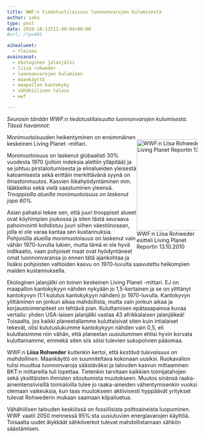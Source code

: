 ```yaml
---
title: WWF:n tiedotustilaisuus luonnonvarojen kulumisesta
author: saku
type: post
date: 2010-10-13T11:49:04+00:00
#url: /?p=401

aihealueet:
  - Yleinen
avainsanat:
  - ekologinen jalanjälki
  - liisa rohweder
  - luonnonvarojen kuluminen
  - maankäyttö
  - maapallon kantokyky
  - vähähiilinen talous
  - wwf

---
```

_Seurasin tänään WWF:n tiedotustilaisuutta luonnonvarojen kulumisesta. Tässä havainnot:_
<p style="float:right; width:32%;max-width:330px;" >
<img class="size-medium wp-image-402" title="Liisa Rohweder WWF" src="https://lh3.googleusercontent.com/yq0GgUEb59BIUHUt4ezr-Bj2v0gbUG-rQyhQ38ad6rMIRlWj7VhQUbA6H7NAswyXGmFEM46Wz6l8pYPEPNzgQm4KgNBKLNTeWG4Z66NCNDS60slSuVWwvEb1noaxZ9v43ts_0RfedbBeJ_ekaYwy2sYFApRspg90EPrWQyv59cNqg7vxIYsAxfDba0QQSB6u-VWrfifAR1E8CzQUPxNvLmbWkpKRSIeArm5eI16R3Ghj2B_Ds-0TsDP_tQHvESbTORYiygNRIiOTS4_bgFV90CMKKWU-5zobatfch5UwvleR2R2Dd9LlTPFKT_zcFDKhBKNseE3i6VopoUshNYxBLGs585wg0Y2Z5D2mv9LCiFYnlQMafifw1XevVrwKllsON8Gq8j1N-rTcwRlywa1v7Fvubf4deMPKgpGDs-Hy5uCrAlM9lI1Lh-ifrwpO7YGPxxjHYMTHtQHe18tD2UNqrewGxNHuZtuIg6Q8Ovub2C0Io6oDJWV_vWv3njQv2O-OFr8cE2CYokZEB5Ku0bAIgVzlgMQ2jagNc5HkCxxbutxrRhkUTfaddiEh-_w6pCoY2eH4_xBQfqQTunKKZV-UcmvTwlnLQMlqnywPcR0=w888-h930-no" alt="WWF:n Liisa Rohweder esitteli Living Planet Reportin 13.10.2010 " width="229" height="240" />
<br />WWF:n Liisa Rohweder esitteli Living Planet Reportin 13.10.2010 </p>

Monimuotoisuuden heikentyminen on ensimmäinen keskeinen Living Planet -mittari.
  
Monimuotoisuus on laskenut globaalisti 30% vuodesta 1970 (jolloin indeksia alettiin ylläpitää) ja se johtuu pirstaloitumisesta ja elinalueiden yleisestä katoamisesta sekä erittäin merkittävänä syynä on ilmastonmuutos. Kasvien liikahyödyntäminen mm. lääkkeiksi sekä vielä saastuminen yleensä. _Trooppisilla alueilla monimuotoisuus on laskenut jopa 60%._

Asian pahaksi tekee sen, että juuri trooppiset alueet ovat köyhimpien joukossa ja siten tästä seuraava pahoinvointi kohdistuu juuri siihen väestönosaan, jolla ei ole varaa kantaa sen kustannuksia. Pohjoisilla alueilla monimuotoisuus on laskenut vain vähän 1970-luvulta lukien, mutta tämä ei ole hyvä indikaatio, vaan pohjoiset maat ovat hyödyntäneet omat luonnonvaransa jo ennen tätä ajankohtaa ja lisäksi pohjoisten valtioiden kasvu on 1970-luvulta saavutettu heikompien maiden kustannuksella.

Ekologinen jalanjälki on toinen keskeinen Living Planet -mittari. EJ on maapallon kantokykyyn nähden nykyään jo 1,5-kertainen ja se on ylittänyt kantokyvyn (1:1 kulutus kantokykyyn nähden) jo 1970-luvulla. Kantokyvyn ylittäminen on jonkun aikaa mahdollista, mutta vain jonkun aikaa ja korjaustoimenpiteet on tehtävä pian. Kuluttamisen epätasapainoa kuvaa vertailu: yhden USA-laisen jalanjälki vastaa 43 afrikkalaisen jalanjälkeä! Toisaalta, jos kaikki planeetallamme kuluttaisivat siten kuin intialaiset tekevät, olisi kulutuslukumme kantokykyyn nähden vain 0,5, eli kuluttaisimme niin vähän, että planeetan uusiutuminen ehtisi hyvin korvata kuluttamamme, emmekä siten siis söisi tulevien sukupolvien pääomaa.

WWF:n **Liisa Rohweder** kuitenkin kertoi, että _kestävä tulevaisuus on mahdollinen_. Maankäyttö on suunniteltava kokonaan uusiksi. Ruokavalion tulisi muuttua luonnonvaroja säästäväksi ja talouden kasvun mittaaminen BKT:n mittareilla tuli lopettaa. Tietenkin tarvitaan kaikkien toimijatahojen sekä yksittäisten ihmisten sitoutumista muutokseen. Muutos sinänsä raaka-aineintensiivisillä toimialoilla tulee jo raaka-aineiden vähentymisenkin vuoksi olemaan vaikeuksia, kun taas muutokseen aktiivisesti hyppäävät yritykset tulevat Rohwederin mukaan saamaan kilpailuetua.

Vähähiilisen talouden keskiössä on fossiilisista polttoaineista luopuminen. WWF vaatii 2050 mennessä 95%:sta uusiutuvien energiavarojen käyttöä. Toisaalta uudet älykkäät sähköverkot tulevat mahdollistamaan sähkön säästämisen.

 [1]: https://sakumatto.fi/wp-content/uploads/2010/10/LiisaRohwederWWF.jpg
